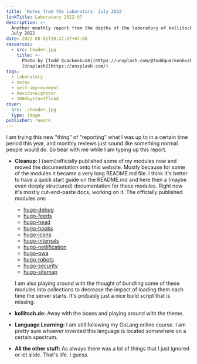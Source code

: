 ```yaml
---
title: 'Notes from the Laboratory: July 2022'
linkTitle: Laboratory 2022-07
description: >-
  Another monthly report from the depths of the laboratory of kollitsch.den -
  July 2022
date: 2022-08-01T20:22:57+07:00
resources:
  - src: header.jpg
    title: >-
      Photo by [Todd Quackenbush](https://unsplash.com/@toddquackenbush) via
      [Unsplash](https://unsplash.com/)
tags:
  - laboratory
  - notes
  - self-improvement
  - davidsneighbour
  - 100daystooffload
cover:
  src: ./header.jpg
  type: image
publisher: rework
---
```


I am trying this new "thing" of "reporting" what I was up to in a certain time period this year, and monthly reviews just sound like something normal people would do. So bear with me while I am typing up this report.

- **Cleanup:** I (semi)officially published some of my modules now and moved the documentation onto this website. Mostly because for some of the modules it became a very long README.md file. I think it's better to have a quick start guide on the README.md and here then a (maybe even deeply structured) documentation for these modules. Right now it's mostly cut-and-paste docs, working on it. The officially published modules are:

  - [hugo-debug](/components/hugo-debug/)
  - [hugo-feeds](/components/hugo-feeds/)
  - [hugo-head](/components/hugo-head/)
  - [hugo-hooks](/components/hugo-hooks/)
  - [hugo-icons](/components/hugo-icons/)
  - [hugo-internals](/components/hugo-internals/)
  - [hugo-netlification](/components/hugo-netlification/)
  - [hugo-pwa](/components/hugo-pwa/)
  - [hugo-robots](/components/hugo-robots/)
  - [hugo-security](/components/hugo-security/)
  - [hugo-sitemap](/components/hugo-sitemap/)

  I am also playing around with the thought of bundling some of these modules into collections to decrease the impact of loading them each time the server starts. It's probably just a nice build script that is missing.

- **kollitsch.de:** Away with the boxes and playing around with the theme.
- **Language Learning:** I am still following my GoLang online course. I am pretty sure whoever invented this language is located somewhere on a certain spectrum.
- **All the other stuff:** As always there was a lot of things that I just ignored or let slide. That's life. I guess.
